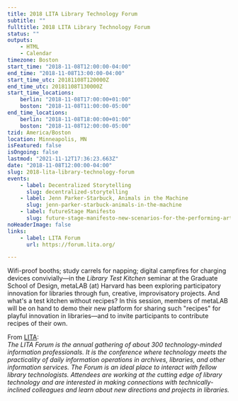 ```yaml
---
title: 2018 LITA Library Technology Forum
subtitle: ""
fulltitle: 2018 LITA Library Technology Forum
status: ""
outputs:
    - HTML
    - Calendar
timezone: Boston
start_time: "2018-11-08T12:00:00-04:00"
end_time: "2018-11-08T13:00:00-04:00"
start_time_utc: 20181108T120000Z
end_time_utc: 20181108T130000Z
start_time_locations:
    berlin: "2018-11-08T17:00:00+01:00"
    boston: "2018-11-08T11:00:00-05:00"
end_time_locations:
    berlin: "2018-11-08T18:00:00+01:00"
    boston: "2018-11-08T12:00:00-05:00"
tzid: America/Boston
location: Minneapolis, MN
isFeatured: false
isOngoing: false
lastmod: "2021-11-12T17:36:23.663Z"
date: "2018-11-08T12:00:00-04:00"
slug: 2018-lita-library-technology-forum
events:
    - label: Decentralized Storytelling
      slug: decentralized-storytelling
    - label: Jenn Parker-Starbuck, Animals in the Machine
      slug: jenn-parker-starbuck-animals-in-the-machine
    - label: futureStage Manifesto
      slug: future-stage-manifesto-new-scenarios-for-the-performing-arts
noHeaderImage: false
links:
    - label: LITA Forum
      url: https://forum.lita.org/

---
```

Wifi-proof booths; study carrels for napping; digital campfires for charging devices convivially—in the *Library Test Kitchen* seminar at the Graduate School of Design, metaLAB (at) Harvard has been exploring participatory innovation for libraries through fun, creative, improvisatory projects. And what's a test kitchen without recipes? In this session, members of metaLAB will be on hand to demo their new platform for sharing such "recipes" for playful innovation in libraries—and to invite participants to contribute recipes of their own.

From [LITA](https://forum.lita.org/about/):<br />
*The LITA Forum is the annual gathering of about 300 technology-minded information professionals. It is the conference where technology meets the practicality of daily information operations in archives, libraries, and other information services. The Forum is an ideal place to interact with fellow library technologists. Attendees are working at the cutting edge of library technology and are interested in making connections with technically-inclined colleagues and learn about new directions and projects in libraries.*